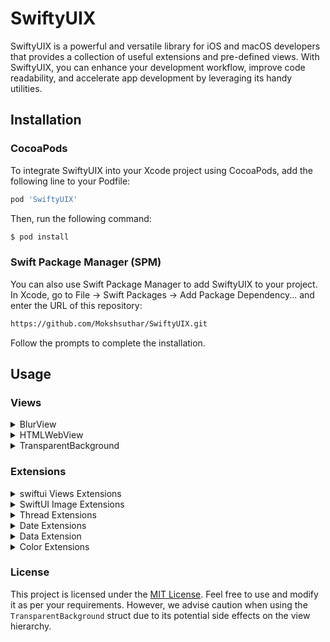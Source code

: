 # SwiftyUIX

SwiftyUIX is a powerful and versatile library for iOS and macOS developers that provides a collection of useful extensions and pre-defined views. With SwiftyUIX, you can enhance your development workflow, improve code readability, and accelerate app development by leveraging its handy utilities.
## Installation
### CocoaPods
To integrate SwiftyUIX into your Xcode project using CocoaPods, add the following line to your Podfile:
```sh
pod 'SwiftyUIX'
```
Then, run the following command:

```sh
$ pod install
```
### Swift Package Manager (SPM)
You can also use Swift Package Manager to add SwiftyUIX to your project. In Xcode, go to File -> Swift Packages -> Add Package Dependency... and enter the URL of this repository:
```sh
https://github.com/Mokshsuthar/SwiftyUIX.git
```
Follow the prompts to complete the installation.

## Usage
### Views
<details>
  <summary>BlurView</summary>

The `BlurView` is a SwiftUI view that creates a visual blur effect, primarily designed for iOS.

### Features

- **Visual Blur Effect**: `BlurView` is a `UIViewRepresentable` that wraps a `UIVisualEffectView` to apply a blur effect to its content based on the specified `UIBlurEffect.Style`.
- **Customizable Style**: You can customize the blur effect by providing a different `UIBlurEffect.Style` during initialization. The default style is `.systemChromeMaterial`, representing the standard system blur appearance.

### Usage Example

```swift
import SwiftUI

struct ContentView: View {
    var body: some View {
        ZStack {
            // Your content here...
            
            // Apply a blur effect to the content
            BlurView(style: .systemUltraThinMaterial)
        }
    }
}

```
### Requirements

- iOS 13.0 or later
- 
</details>

<details>
  <summary>HTMLWebView</summary>
  
The `HTMLWebView` is a SwiftUI view that displays a `WKWebView` with HTML content from a specified file path.

### Features

- **Load HTML Content**: `HTMLWebView` is a `UIViewRepresentable` that loads and displays HTML content from a given file path in a `WKWebView`.
- **Transparent Background**: The `WKWebView` and its scroll view have a transparent background, allowing seamless integration with other SwiftUI views.
- **Optional Scroll Event Handling**: You can optionally receive scroll events from the web view's scroll view through the `scrollViewDidScroll` closure parameter.

### Usage Example

```swift
import SwiftUI

struct ContentView: View {
    var body: some View {
        VStack {
            // Your other SwiftUI views here...
            
            // Display the HTML content from a specified file path
            HTMLWebView(filePath: Bundle.main.path(forResource: "sample", ofType: "html"))
                .frame(minWidth: 0, maxWidth: .infinity, minHeight: 0, maxHeight: .infinity)
        }
    }
}
```

### Requirements

- iOS 13.0 or later for `HTMLWebView` on iOS.
- macOS 11.0 or later for `HTMLWebView` on macOS.
</details>
<details>
  <summary>TransparentBackground</summary>
  

The `TransparentBackground` is a SwiftUI `UIViewRepresentable` that makes the background transparent for a presented sheet or fullscreen cover, primarily designed for iOS.

### Usage Caution

Setting the background color of the superview's superview directly (as done in this struct) might have unintended side effects and may not be reliable across all SwiftUI versions or implementations. It's essential to thoroughly test this code and consider potential edge cases before using it in production.

### Usage Example

```swift
import SwiftUI

struct ContentView: View {
    @State private var isSheetPresented = false
    
    var body: some View {
        Button("Present Sheet") {
            isSheetPresented.toggle()
        }
        .sheet(isPresented: $isSheetPresented, content: {
            // Your sheet content here...
            YourView()
                  .background(TransparentBackground())   // Apply the transparent background to the presented sheet
          
           
        })
    }
}
```

### Requirements

- iOS 13.0 or later

</details>

### Extensions
<details>
      
<summary>swiftui Views Extensions</summary>

1. **Device Dimensions**
   - `screenWidth`: Retrieves the width of the device screen in `CGFloat`.
   - `screenHeight`: Retrieves the height of the device screen in `CGFloat`.
   - `topSafeAreaHeight`: Retrieves the height of the top safe area (notch, if applicable) in `CGFloat`.
   - `bottomSafeAreaHeight`: Retrieves the height of the bottom safe area in `CGFloat`.

3. **Screen Corner Radius**
   - `screenCornerRadius(minimum:)`: Calculates and returns the corner radius of the device's display. Optional minimum value can be set.

4. **Home Indicator**
   - `hideHomeIndicator()`: Hides the home indicator on devices running iOS 16.0 or later. Compatibility handled for earlier iOS versions.

5. **Haptic Feedback**
   - `playHapticFeedback(_:)`: Plays haptic feedback using the specified `feedbackType`.

6. **View Frame Manipulation**
   - `fullframe(alignment:)`: Makes a view occupy the full parent's space with optional alignment.
   - `fullWidth(height:alignment:)`: Sets the frame with full available width and optional height.
   - `fullHeight(width:alignment:)`: Sets the frame with full available height and optional width.
   - `squareFrame(size:alignment:)`: Creates a square frame for views with a specified size and alignment.

7. **Safe Area Ignoring**
   - `ignoreSafeArea_C()`: Ignores the safe area insets of the device on iOS 14 and above.

8. **View Masking**
   - `cornerRadius(_:)`: Adds a continuous corner radius to the view.

9. **Scroll Position Detection**
   - `getScrollPosition(key:handler:)`: Detects the scroll position of a view and calls the handler with the offset.

10. **System Icon Image View**
   - `systemImage(_:)`: Creates an image view with a system icon.

11. **View Border**
    - `border(lineWidth:cornerRadius:color:)`: Adds a border to the view with specified line width, corner radius, and color.

</details>

<details>
  <summary>SwiftUI Image Extensions</summary>

A set of helpful SwiftUI extensions to manipulate image views easily.

### Features

1. **Square Frame with Aspect Ratio**
   - `squareFrameWithApectRatio(value:contentMode:)`: Resizes the image to a square frame with a specified size while maintaining its aspect ratio. The `contentMode` parameter allows you to control how the image fills the frame.

2. **Resize with Aspect Ratio**
   - `resizeWithApectRatio(contentMode:)`: Resizes the image while maintaining its aspect ratio. The `contentMode` parameter lets you control how the image fits within its new frame.

### Usage Example

```swift
import SwiftUI

struct ContentView: View {
    var body: some View {
        Image("exampleImage")
            .squareFrameWithApectRatio(value: 100, contentMode: .fill)
            .border(lineWidth: 2, cornerRadius: 10, color: .blue)
    }
}
```
      
</details>

<details>
  <summary>Thread Extensions</summary>
      
A collection of useful extensions for managing threads in Swift.

### Features

1. **On Main Thread Execution**
   - `OnMainThread(_:)`: Executes the given closure on the main thread if the current thread is already the main thread. Otherwise, dispatches it asynchronously to the main thread for execution.

2. **On Background Thread Execution**
   - `OnBackGroudThread(_:)`: Executes the given closure on a background thread using a global background queue.

3. **Delayed Execution on Main Thread**
   - `runAfter(_:completion:)`: Schedules the given closure to run after a specified delay (in seconds) on the main thread using `DispatchQueue.main.asyncAfter`.

4. **Custom Thread Creation**
   - `startNewThread(name:qos:execute:)`: Creates and manages custom threads with specific configurations. This extension allows you to start a new thread with a custom name and Quality of Service (QoS).

### Usage Example

```swift
import Foundation

// Execute a closure on the main thread after a delay of 2 seconds
Thread.runAfter(2) {
    print("This will be executed after 2 seconds on the main thread.")
}

// Execute a closure on the main thread
Thread.OnMainThread {
    print("This will be executed on the main thread.")
}

// Execute a closure on a background thread
Thread.OnBackGroudThread {
    print("This will be executed on a background thread.")
}

// Create and start a custom thread
Thread.startNewThread(name: "CustomThread", qos: .userInitiated) {
    print("This is a custom thread with name 'CustomThread' and QoS 'userInitiated'.")
}
```

</details>

<details>
  <summary>Date Extensions</summary> 

A set of useful extensions for working with Date objects in Swift.

### Features

1. **Readable Time**
   - `getReadableTime()`: Formats a Date object into a human-readable time string in a 12-hour format with AM/PM indicator. Example output: "03:30 PM" or "11:45 AM".

2. **Readable Date**
   - `getReadableDate()`: Formats a Date object into a human-readable date string in the format "MM/DD/YYYY". Example output: "07/22/2023" or "01/05/2024".

3. **Readable Date and Time**
   - `getReadableDateTime()`: Formats a Date object into a human-readable date and time string. Example output: "07/22/2023 03:30 PM" or "01/05/2024 11:45 AM".

4. **Timestamp Generation**
   - `TimeStemp(format:)`: Provides a unique timestamp according to the given format. The default format is "yyyyMMdd'T'HHmmssSSS".

5. **Month and Day Names**
   - `getMonthName()`: Gets the full month name from the date, like "January," "February," etc.
   - `getShortMonthName()`: Gets the short month name from the date, like "Jan," "Feb," etc.
   - `getDayName()`: Gets the full day name from the date, like "Sunday," "Monday," etc.
   - `getShortDayName()`: Gets the short day name from the date, like "Sun," "Mon," etc.

6. **Date Component Retrieval**
   - `getDateComponent(_:calendar:)`: Returns the value of a specific component (e.g., day, month, year, hour, minute) from the Date object using the provided Calendar. If no Calendar is provided, it defaults to the current calendar.

### Usage Example

```swift
import Foundation

let currentDate = Date()

let readableTime = currentDate.getReadableTime()
print("Readable Time: \(readableTime)")

let readableDate = currentDate.getReadableDate()
print("Readable Date: \(readableDate)")

let readableDateTime = currentDate.getReadableDateTime()
print("Readable Date and Time: \(readableDateTime)")

let timestamp = currentDate.TimeStemp()
print("Timestamp: \(timestamp)")

let monthName = currentDate.getMonthName()
print("Month Name: \(monthName)")

let shortMonthName = currentDate.getShortMonthName()
print("Short Month Name: \(shortMonthName)")

let dayName = currentDate.getDayName()
print("Day Name: \(dayName)")

let shortDayName = currentDate.getShortDayName()
print("Short Day Name: \(shortDayName)")

let day = currentDate.getDateComponent(.day)
print("Day: \(day)")

let month = currentDate.getDateComponent(.month)
print("Month: \(month)")

let year = currentDate.getDateComponent(.year)
print("Year: \(year)")
```

</details>

<details>
       <summary> Data Extension</summary> 

A convenient extension for working with Data objects in Swift.

### Features

1. **Readable Data Size**
   - `getReadableDataSize()`: Converts the size of a Data object into a human-readable format, displaying units like KB, MB, GB, etc.

### Usage Example

```swift
import Foundation

let testData = Data(repeating: 0, count: 1024) // 1 KB
let readableSize = testData.getReadableDataSize()
print("Readable Size: \(readableSize)") // Output: "1 KB"
```

</details>

<details>
       <summary> Color Extensions</summary> 

### Features

1. **Initialization from Hex String**
   - `init(hexString:)`: Initializes a Color object from a valid hex color string (e.g., "#RRGGBB" or "#AARRGGBB").

2. **Conversion to Hex String**
   - `toHex()`: Converts the Color object to its hex representation. For macOS, this function is only available on macOS 11.0 and later, and for iOS, it requires iOS 14.0 and later.

3. **Conversion from `UIColor` (iOS) or `NSColor` (macOS) to Hex Code**
   - `toHexCode()`: Converts a `UIColor` object (iOS) or `NSColor` object (macOS) to its hex representation.

### Usage Example

```swift
import SwiftUI

let redColor = Color(hexString: "#FF0000")
let hexCode = redColor.toHex()
print("Hex Code: \(hexCode ?? "Unknown")") // Output: "Hex Code: #FF0000"

#if os(iOS)
if let uiColor = UIColor(red: 0.5, green: 0.5, blue: 0.5, alpha: 1.0).toHexCode() {
    print("UI Color Hex Code: \(uiColor)") // Output: "UI Color Hex Code: #7F7F7F"
}
#elseif os(macOS)
if let nsColor = NSColor(red: 0.5, green: 0.5, blue: 0.5, alpha: 1.0).toHexCode() {
    print("NS Color Hex Code: \(nsColor)") // Output: "NS Color Hex Code: #7F7F7F"
}
#endif
```
      
</details>


### License

This project is licensed under the [MIT License](LICENSE). Feel free to use and modify it as per your requirements. However, we advise caution when using the `TransparentBackground` struct due to its potential side effects on the view hierarchy.
